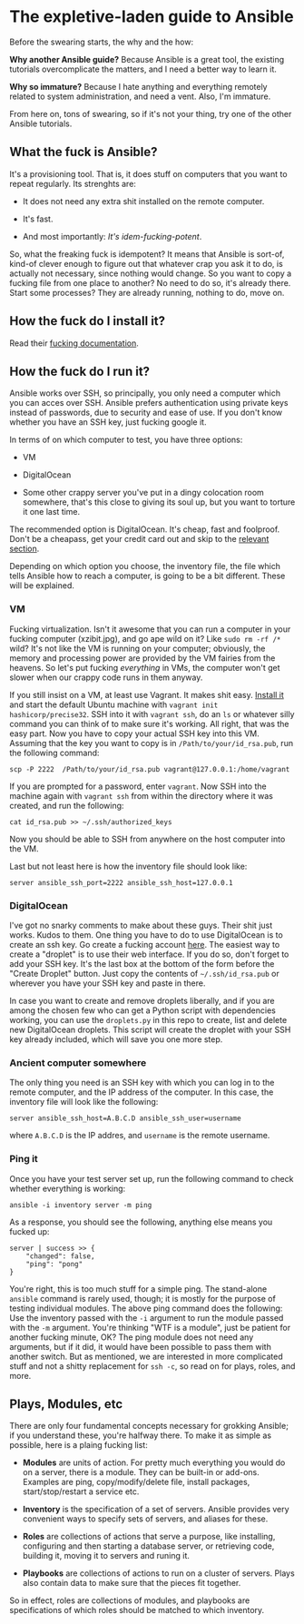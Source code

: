 # The expletive-laden guide to Ansible

Before the swearing starts, the why and the how:

**Why another Ansible guide?** Because Ansible is a great tool, the
 existing tutorials overcomplicate the matters, and I need a better
 way to learn it.

**Why so immature?** Because I hate anything and everything remotely
 related to system administration, and need a vent. Also, I'm
 immature.

From here on, tons of swearing, so if it's not your thing, try one of
the other Ansible tutorials.

## What the fuck is Ansible?

It's a provisioning tool. That is, it does stuff on computers that you
want to repeat regularly. Its strenghts are:

* It does not need any extra shit installed on the remote computer.

* It's fast.

* And most importantly: *It's idem-fucking-potent*.

So, what the freaking fuck is idempotent? It means that Ansible is
sort-of, kind-of clever enough to figure out that whatever crap you
ask it to do, is actually not necessary, since nothing would
change. So you want to copy a fucking file from one place to another?
No need to do so, it's already there. Start some processes? They are
already running, nothing to do, move on.

## How the fuck do I install it?

Read their [fucking
documentation](http://docs.ansible.com/intro_installation.html).

## How the fuck do I run it?

Ansible works over SSH, so principally, you only need a computer which
you can acces over SSH. Ansible prefers authentication using private
keys instead of passwords, due to security and ease of use. If you
don't know whether you have an SSH key, just fucking google it.

In terms of on which computer to test, you have three options:

* VM

* DigitalOcean

* Some other crappy server you've put in a dingy colocation room
  somewhere, that's this close to giving its soul up, but you want to
  torture it one last time.

The recommended option is DigitalOcean. It's cheap, fast and
foolproof. Don't be a cheapass, get your credit card out and skip to
the [relevant section](#digitalocean).

Depending on which option you choose, the inventory file, the file
which tells Ansible how to reach a computer, is going to be a bit
different. These will be explained.

### VM

Fucking virtualization. Isn't it awesome that you can run a computer
in your fucking computer (xzibit.jpg), and go ape wild on it? Like
`sudo rm -rf /*` wild? It's not like the VM is running on your
computer; obviously, the memory and processing power are provided by
the VM fairies from the heavens. So let's put fucking *everything*
in VMs, the computer won't get slower when our crappy code runs in
them anyway.

If you still insist on a VM, at least use Vagrant. It makes shit
easy. [Install it](https://www.vagrantup.com/) and start the default
Ubuntu machine with `vagrant init hashicorp/precise32`. SSH into it
with `vagrant ssh`, do an `ls` or whatever silly command you can think
of to make sure it's working. All right, that was the easy part. Now
you have to copy your actual SSH key into this VM. Assuming that the
key you want to copy is in `/Path/to/your/id_rsa.pub`, run the
following command:

    scp -P 2222  /Path/to/your/id_rsa.pub vagrant@127.0.0.1:/home/vagrant

If you are prompted for a password, enter `vagrant`. Now SSH into the
machine again with `vagrant ssh` from within the directory where it
was created, and run the following:

    cat id_rsa.pub >> ~/.ssh/authorized_keys

Now you should be able to SSH from anywhere on the host computer into
the VM.

Last but not least here is how the inventory file should look like:

    server ansible_ssh_port=2222 ansible_ssh_host=127.0.0.1

### <a name="digitalocean"></a>DigitalOcean

I've got no snarky comments to make about these guys. Their shit just
works. Kudos to them. One thing you have to do to use DigitalOcean is
to create an ssh key.  Go create a fucking account
[here](https://www.digitalocean.com/). The easiest way to create a
"droplet" is to use their web interface. If you do so, don't forget to
add your SSH key. It's the last box at the bottom of the form before
the "Create Droplet" button. Just copy the contents of
`~/.ssh/id_rsa.pub` or wherever you have your SSH key and paste in there.

In case you want to create and remove droplets liberally, and if you
are among the chosen few who can get a Python script with dependencies
working, you can use the `droplets.py` in this repo to create, list
and delete new DigitalOcean droplets. This script will create the
droplet with your SSH key already included, which will save you one
more step.

### Ancient computer somewhere

The only thing you need is an SSH key with which you can log in to the
remote computer, and the IP address of the computer. In this case, the
inventory file will look like the following:

    server ansible_ssh_host=A.B.C.D ansible_ssh_user=username

where `A.B.C.D` is the IP addres, and `username` is the remote
username.

### Ping it

Once you have your test server set up, run the following command to
check whether everything is working:

    ansible -i inventory server -m ping

As a response, you should see the following, anything else means you
fucked up:

    server | success >> {
        "changed": false,
        "ping": "pong"
    }

You're right, this is too much stuff for a simple ping. The
stand-alone `ansible` command is rarely used, though; it is mostly for
the purpose of testing individual modules. The above ping command does
the following: Use the inventory passed with the `-i` argument to run
the module passed with the `-m` argument. You're thinking "WTF is a
module", just be patient for another fucking minute, OK? The ping
module does not need any arguments, but if it did, it would have been
possible to pass them with another switch. But as mentioned, we are
interested in more complicated stuff and not a shitty replacement for
`ssh -c`, so read on for plays, roles, and more.

## Plays, Modules, etc

There are only four fundamental concepts necessary for grokking
Ansible; if you understand these, you're halfway there. To make it as
simple as possible, here is a plaing fucking list:

* **Modules** are units of action. For pretty much everything you
    would do on a server, there is a module. They can be built-in or
    add-ons. Examples are ping, copy/modify/delete file, install
    packages, start/stop/restart a service etc.

* **Inventory** is the specification of a set of servers. Ansible
    provides very convenient ways to specify sets of servers, and
    aliases for these.

* **Roles** are collections of actions that serve a purpose, like
    installing, configuring and then starting a database server, or
    retrieving code, building it, moving it to servers and runing it.

* **Playbooks** are collections of actions to run on a cluster of
    servers. Plays also contain data to make sure that the pieces fit
    together.

So in effect, roles are collections of modules, and playbooks are
specifications of which roles should be matched to which inventory.
